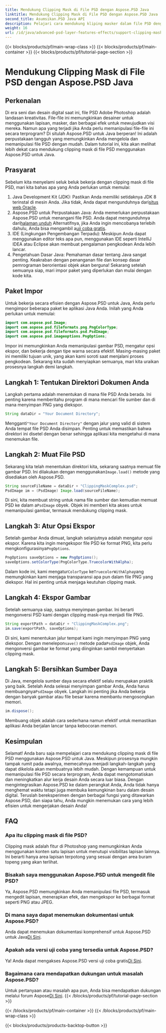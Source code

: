 ```yaml
---
title: Mendukung Clipping Mask di File PSD dengan Aspose.PSD Java
linktitle: Mendukung Clipping Mask di File PSD dengan Aspose.PSD Java
second_title: Asumsikan.PSD Java API
description: Pelajari cara mendukung kliping masker dalam file PSD dengan Aspose.PSD untuk Java. Ikuti panduan langkah demi langkah kami untuk memanipulasi gambar PSD dengan mudah.
weight: 16
url: /id/java/advanced-psd-layer-features-effects/support-clipping-mask-psd-files/
---
```


{{< blocks/products/pf/main-wrap-class >}}
{{< blocks/products/pf/main-container >}}
{{< blocks/products/pf/tutorial-page-section >}}

# Mendukung Clipping Mask di File PSD dengan Aspose.PSD Java

## Perkenalan
Di era seni dan desain digital saat ini, file PSD Adobe Photoshop adalah landasan kreativitas. File-file ini memungkinkan desainer untuk menggunakan lapisan, masker, dan berbagai efek untuk mewujudkan visi mereka. Namun apa yang terjadi jika Anda perlu memanipulasi file-file ini secara terprogram? Di situlah Aspose.PSD untuk Java berperan! Ini adalah perpustakaan tangguh yang memungkinkan Anda mengelola dan memanipulasi file PSD dengan mudah. Dalam tutorial ini, kita akan melihat lebih dekat cara mendukung clipping mask di file PSD menggunakan Aspose.PSD untuk Java. 
## Prasyarat
Sebelum kita menyelami seluk beluk bekerja dengan clipping mask di file PSD, mari kita bahas apa yang Anda perlukan untuk memulai:
1.  Java Development Kit (JDK): Pastikan Anda memiliki setidaknya JDK 8 terinstal di mesin Anda. Jika tidak, Anda dapat mengunduhnya dari[situs web Oracle](https://www.oracle.com/java/technologies/javase-jdk8-downloads.html).
2.  Aspose.PSD untuk Perpustakaan Java: Anda memerlukan perpustakaan Aspose.PSD untuk menangani file PSD. Anda dapat mengunduhnya dari[halaman unduh](https://releases.aspose.com/psd/java/) Alternatifnya, jika Anda ingin mencobanya terlebih dahulu, Anda bisa mengambil a[uji coba gratis](https://releases.aspose.com/).
3. IDE (Lingkungan Pengembangan Terpadu): Meskipun Anda dapat menggunakan editor teks apa pun, menggunakan IDE seperti IntelliJ IDEA atau Eclipse akan membuat pengalaman pengkodean Anda lebih lancar.
4. Pengetahuan Dasar Java: Pemahaman dasar tentang Java sangat penting. Keakraban dengan penanganan file dan konsep dasar pemrograman berorientasi objek akan berguna!
Sekarang setelah semuanya siap, mari impor paket yang diperlukan dan mulai dengan kode kita.
## Paket Impor
Untuk bekerja secara efisien dengan Aspose.PSD untuk Java, Anda perlu mengimpor beberapa paket ke aplikasi Java Anda. Inilah yang Anda perlukan untuk memulai:
```java
import com.aspose.psd.Image;
import com.aspose.psd.fileformats.png.PngColorType;
import com.aspose.psd.fileformats.psd.PsdImage;
import com.aspose.psd.imageoptions.PngOptions;
```
Impor ini memungkinkan Anda memanipulasi gambar PSD, mengatur opsi ekspor, dan bekerja dengan tipe warna secara efektif. Masing-masing paket ini memiliki tujuan unik, yang akan kami soroti saat menjalani proses pengkodean.
Sekarang kita sudah menyiapkan semuanya, mari kita uraikan prosesnya langkah demi langkah.
## Langkah 1: Tentukan Direktori Dokumen Anda
Langkah pertama adalah menentukan di mana file PSD Anda berada. Ini penting karena memberitahu program di mana mencari file sumber dan di mana menyimpan PNG yang diekspor.
```java
String dataDir = "Your Document Directory";
```
 Mengganti`"Your Document Directory"` dengan jalur yang valid di sistem Anda tempat file PSD Anda disimpan. Penting untuk memastikan bahwa direktori ini disetel dengan benar sehingga aplikasi kita mengetahui di mana menemukan file. 
## Langkah 2: Muat File PSD
 Sekarang kita telah menentukan direktori kita, sekarang saatnya memuat file gambar PSD. Ini dilakukan dengan menggunakan`Image.load()` metode yang disediakan oleh Aspose.PSD.
```java
String sourceFileName = dataDir + "ClippingMaskComplex.psd";
PsdImage im = (PsdImage) Image.load(sourceFileName);
```
 Di sini, kita membuat string untuk nama file sumber dan kemudian memuat PSD ke dalam a`PsdImage` obyek. Objek ini memberi kita akses untuk memanipulasi gambar, termasuk mendukung clipping mask.
## Langkah 3: Atur Opsi Ekspor
 Setelah gambar Anda dimuat, langkah selanjutnya adalah mengatur opsi ekspor. Karena kita ingin mengekspor file PSD ke format PNG, kita perlu mengkonfigurasinya`PngOptions`.
```java
PngOptions saveOptions = new PngOptions();
saveOptions.setColorType(PngColorType.TruecolorWithAlpha);
```
 Dalam kode ini, kami mengatur`ColorType` ke`TruecolorWithAlpha`yang memungkinkan kami menjaga transparansi apa pun dalam file PNG yang diekspor. Hal ini penting untuk menjaga keutuhan clipping mask.
## Langkah 4: Ekspor Gambar
Setelah semuanya siap, saatnya menyimpan gambar. Ini berarti mengonversi PSD kami dengan clipping mask-nya menjadi file PNG.
```java
String exportPath = dataDir + "ClippingMaskComplex.png";
im.save(exportPath, saveOptions);
```
 Di sini, kami menentukan jalur tempat kami ingin menyimpan PNG yang diekspor. Dengan menelepon`save()` metode pada`PsdImage` objek, Anda mengonversi gambar ke format yang diinginkan sambil menyertakan clipping mask.
## Langkah 5: Bersihkan Sumber Daya
 Di Java, mengelola sumber daya secara efektif selalu merupakan praktik yang baik. Setelah Anda selesai menyimpan gambar Anda, Anda harus membuangnya`PsdImage` obyek. Langkah ini penting jika Anda bekerja dengan banyak gambar atau file besar karena membantu mengosongkan memori.
```java
im.dispose();
```
Membuang objek adalah cara sederhana namun efektif untuk memastikan aplikasi Anda berjalan lancar tanpa kebocoran memori.
## Kesimpulan
Selamat! Anda baru saja mempelajari cara mendukung clipping mask di file PSD menggunakan Aspose.PSD untuk Java. Meskipun prosesnya mungkin tampak rumit pada awalnya, memecahnya menjadi langkah-langkah yang dapat dikelola akan membuatnya lebih mudah. Dengan kemampuan untuk memanipulasi file PSD secara terprogram, Anda dapat mengotomatiskan dan meningkatkan alur kerja desain Anda secara luar biasa.
Dengan mengintegrasikan Aspose.PSD ke dalam perangkat Anda, Anda tidak hanya menghemat waktu tetapi juga membuka kemungkinan baru dalam desain digital. Teruslah bereksperimen dengan berbagai fungsi yang ditawarkan Aspose.PSD, dan siapa tahu, Anda mungkin menemukan cara yang lebih efisien untuk mengerjakan desain Anda!
## FAQ
### Apa itu clipping mask di file PSD?
Clipping mask adalah fitur di Photoshop yang memungkinkan Anda menggunakan konten satu lapisan untuk menutupi visibilitas lapisan lainnya. Ini berarti hanya area lapisan terpotong yang sesuai dengan area buram topeng yang akan terlihat.
### Bisakah saya menggunakan Aspose.PSD untuk mengedit file PSD?
Ya, Aspose.PSD memungkinkan Anda memanipulasi file PSD, termasuk mengedit lapisan, menerapkan efek, dan mengekspor ke berbagai format seperti PNG atau JPEG.
### Di mana saya dapat menemukan dokumentasi untuk Aspose.PSD?
 Anda dapat menemukan dokumentasi komprehensif untuk Aspose.PSD untuk Java[Di Sini](https://reference.aspose.com/psd/java/).
### Apakah ada versi uji coba yang tersedia untuk Aspose.PSD?
 Ya! Anda dapat mengakses Aspose.PSD versi uji coba gratis[Di Sini](https://releases.aspose.com/).
### Bagaimana cara mendapatkan dukungan untuk masalah Aspose.PSD?
 Untuk pertanyaan atau masalah apa pun, Anda bisa mendapatkan dukungan melalui forum Aspose[Di Sini](https://forum.aspose.com/c/psd/34).
{{< /blocks/products/pf/tutorial-page-section >}}

{{< /blocks/products/pf/main-container >}}
{{< /blocks/products/pf/main-wrap-class >}}

{{< blocks/products/products-backtop-button >}}
